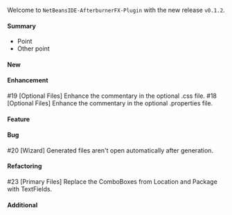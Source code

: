 Welcome to `NetBeansIDE-AfterburnerFX-Plugin` with the new release `v0.1.2`.



#### Summary
* Point
* Other point



#### New



#### Enhancement
#19 [Optional Files] Enhance the commentary in the optional .css file.
#18 [Optional Files] Enhance the commentary in the optional .properties file.



#### Feature



#### Bug
#20 [Wizard] Generated files aren't open automatically after generation.



#### Refactoring
#23 [Primary Files] Replace the ComboBoxes from Location and Package with TextFields.



#### Additional



[//]: # (Issues which will be integrated in this release)
